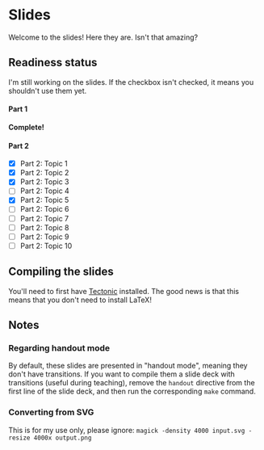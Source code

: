 # Slides

Welcome to the slides! Here they are. Isn't that amazing?

## Readiness status

I'm still working on the slides. If the checkbox isn't checked, it means you shouldn't use them yet.

#### Part 1

**Complete!**

#### Part 2

- [x] Part 2: Topic 1
- [x] Part 2: Topic 2
- [x] Part 2: Topic 3
- [ ] Part 2: Topic 4
- [x] Part 2: Topic 5
- [ ] Part 2: Topic 6
- [ ] Part 2: Topic 7
- [ ] Part 2: Topic 8
- [ ] Part 2: Topic 9
- [ ] Part 2: Topic 10

## Compiling the slides

You'll need to first have [Tectonic](https://tectonic-typesetting.github.io/en-US/) installed. The good news is that this means that you don't need to install LaTeX!

## Notes

### Regarding handout mode
By default, these slides are presented in "handout mode", meaning they don't have transitions. If you want to compile them a slide deck with transitions (useful during teaching), remove the `handout` directive from the first line of the slide deck, and then run the corresponding `make` command.

### Converting from SVG
This is for my use only, please ignore:
`magick -density 4000 input.svg -resize 4000x output.png`
